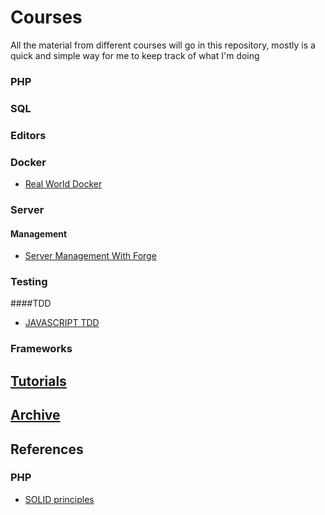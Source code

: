 # Courses

All the material from different courses will go in this repository, mostly is a quick and simple way for me to keep track of what I'm doing

### PHP



### SQL


### Editors

### Docker
- [Real World Docker](/Docker/RealWorldDocker.md)

### Server

#### Management

- [Server Management With Forge](https://laracasts.com/series/server-management-with-forge)

### Testing
####TDD
- [JAVASCRIPT TDD](http://jrsinclair.com/articles/2016/one-weird-trick-that-will-change-the-way-you-code-forever-javascript-tdd)

### Frameworks

## [Tutorials](/Tutorials)
## [Archive](/Archive)


## References

### PHP

- [SOLID principles](/PHP/SolidPrinciples)
